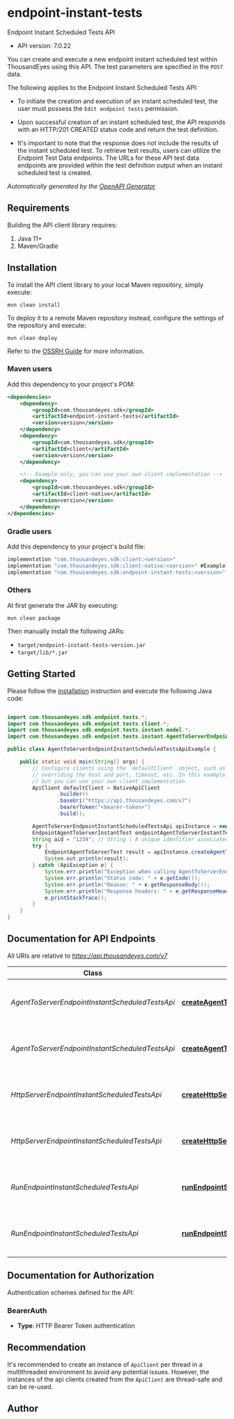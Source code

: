 # endpoint-instant-tests

Endpoint Instant Scheduled Tests API

- API version: 7.0.22


You can create and execute a new endpoint instant scheduled test within ThousandEyes using this API. The test parameters are specified in the `POST` data.

The following applies to the Endpoint Instant Scheduled Tests API:

* To initiate the creation and execution of an instant scheduled test, the user must possess the `Edit endpoint tests` permission.

* Upon successful creation of an instant scheduled test, the API responds with an HTTP/201 CREATED status code and return the test definition.
* It's important to note that the response does not include the results of the instant scheduled test. To retrieve test results, users can utilize the Endpoint Test Data endpoints.
The URLs for these API test data endpoints are provided within the test definition output when an instant scheduled test is created.



*Automatically generated by the [OpenAPI Generator](https://openapi-generator.tech)*

## Requirements

Building the API client library requires:

1. Java 11+
2. Maven/Gradle

## Installation

To install the API client library to your local Maven repository, simply execute:

```shell
mvn clean install
```

To deploy it to a remote Maven repository instead, configure the settings of the repository and execute:

```shell
mvn clean deploy
```

Refer to the [OSSRH Guide](http://central.sonatype.org/pages/ossrh-guide.html) for more information.

### Maven users

Add this dependency to your project's POM:

```xml
<dependencies>
    <dependency>
        <groupId>com.thousandeyes.sdk</groupId>
        <artifactId>endpoint-instant-tests</artifactId>
        <version>version</version>
    </dependency>
    <dependency>
        <groupId>com.thousandeyes.sdk</groupId>
        <artifactId>client</artifactId>
        <version>version</version>
    </dependency>

    <!-- Example only, you can use your own client implementation -->
    <dependency>
        <groupId>com.thousandeyes.sdk</groupId>
        <artifactId>client-native</artifactId>
        <version>version</version>
    </dependency>
</dependencies>

```

### Gradle users

Add this dependency to your project's build file:

```groovy
implementation "com.thousandeyes.sdk:client:<version>"
implementation "com.thousandeyes.sdk:client-native:<version>" #Example only, you can use your own client implementation
implementation "com.thousandeyes.sdk:endpoint-instant-tests:<version>"
```

### Others

At first generate the JAR by executing:

```shell
mvn clean package
```

Then manually install the following JARs:

- `target/endpoint-instant-tests-version.jar`
- `target/lib/*.jar`

## Getting Started

Please follow the [installation](#installation) instruction and execute the following Java code:

```java

import com.thousandeyes.sdk.endpoint.tests.*;
import com.thousandeyes.sdk.endpoint.tests.client.*;
import com.thousandeyes.sdk.endpoint.tests.instant.model.*;
import com.thousandeyes.sdk.endpoint.tests.instant.AgentToServerEndpointInstantScheduledTestsApi;

public class AgentToServerEndpointInstantScheduledTestsApiExample {

    public static void main(String[] args) {
        // Configure clients using the `defaultClient` object, such as
        // overriding the host and port, timeout, etc. In this example we are using the NativeApiClient
        // but you can use your own client implementation
        ApiClient defaultClient = NativeApiClient
                .builder()
                .baseUri("https://api.thousandeyes.com/v7")
                .bearerToken("<bearer-token>")
                .build();

        AgentToServerEndpointInstantScheduledTestsApi apiInstance = new AgentToServerEndpointInstantScheduledTestsApi(defaultClient);
        EndpointAgentToServerInstantTest endpointAgentToServerInstantTest = new EndpointAgentToServerInstantTest(); // EndpointAgentToServerInstantTest | 
        String aid = "1234"; // String | A unique identifier associated with your account group. You can retrieve your `AccountGroupId` from the `/account-groups` endpoint. Note that you must be assigned to the target account group. Specifying this parameter without being assigned to the target account group will result in an error response.
        try {
            EndpointAgentToServerTest result = apiInstance.createAgentToServerScheduledInstantTest(endpointAgentToServerInstantTest, aid);
            System.out.println(result);
        } catch (ApiException e) {
            System.err.println("Exception when calling AgentToServerEndpointInstantScheduledTestsApi#createAgentToServerScheduledInstantTest");
            System.err.println("Status code: " + e.getCode());
            System.err.println("Reason: " + e.getResponseBody());
            System.err.println("Response headers: " + e.getResponseHeaders());
            e.printStackTrace();
        }
    }
}

```

## Documentation for API Endpoints

All URIs are relative to *https://api.thousandeyes.com/v7*

Class | Method | HTTP request | Description
------------ | ------------- | ------------- | -------------
*AgentToServerEndpointInstantScheduledTestsApi* | [**createAgentToServerScheduledInstantTest**](docs/AgentToServerEndpointInstantScheduledTestsApi.md#createAgentToServerScheduledInstantTest) | **POST** /endpoint/tests/scheduled-tests/agent-to-server/instant | Run agent to server instant scheduled test
*AgentToServerEndpointInstantScheduledTestsApi* | [**createAgentToServerScheduledInstantTestWithHttpInfo**](docs/AgentToServerEndpointInstantScheduledTestsApi.md#createAgentToServerScheduledInstantTestWithHttpInfo) | **POST** /endpoint/tests/scheduled-tests/agent-to-server/instant | Run agent to server instant scheduled test
*HttpServerEndpointInstantScheduledTestsApi* | [**createHttpServerScheduledInstantTest**](docs/HttpServerEndpointInstantScheduledTestsApi.md#createHttpServerScheduledInstantTest) | **POST** /endpoint/tests/scheduled-tests/http-server/instant | Run http server instant scheduled test
*HttpServerEndpointInstantScheduledTestsApi* | [**createHttpServerScheduledInstantTestWithHttpInfo**](docs/HttpServerEndpointInstantScheduledTestsApi.md#createHttpServerScheduledInstantTestWithHttpInfo) | **POST** /endpoint/tests/scheduled-tests/http-server/instant | Run http server instant scheduled test
*RunEndpointInstantScheduledTestsApi* | [**runEndpointScheduledInstantTest**](docs/RunEndpointInstantScheduledTestsApi.md#runEndpointScheduledInstantTest) | **POST** /endpoint/tests/scheduled-tests/{testId}/run | Run endpoint instant scheduled test
*RunEndpointInstantScheduledTestsApi* | [**runEndpointScheduledInstantTestWithHttpInfo**](docs/RunEndpointInstantScheduledTestsApi.md#runEndpointScheduledInstantTestWithHttpInfo) | **POST** /endpoint/tests/scheduled-tests/{testId}/run | Run endpoint instant scheduled test


<a id="documentation-for-authorization"></a>
## Documentation for Authorization


Authentication schemes defined for the API:
<a id="BearerAuth"></a>
### BearerAuth


- **Type**: HTTP Bearer Token authentication


## Recommendation

It's recommended to create an instance of `ApiClient` per thread in a multithreaded environment to avoid any potential issues.
However, the instances of the api clients created from the `ApiClient` are thread-safe and can be re-used.

## Author



